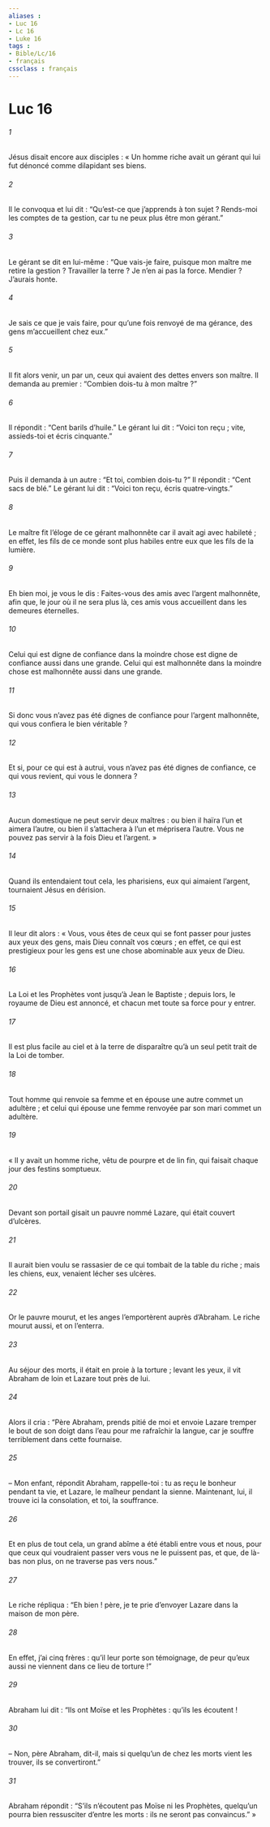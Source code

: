 ```yaml
---
aliases : 
- Luc 16
- Lc 16
- Luke 16
tags : 
- Bible/Lc/16
- français
cssclass : français
---
```


# Luc 16

###### 1
Jésus disait encore aux disciples : « Un homme riche avait un gérant qui lui fut dénoncé comme dilapidant ses biens.
###### 2
Il le convoqua et lui dit : “Qu’est-ce que j’apprends à ton sujet ? Rends-moi les comptes de ta gestion, car tu ne peux plus être mon gérant.”
###### 3
Le gérant se dit en lui-même : “Que vais-je faire, puisque mon maître me retire la gestion ? Travailler la terre ? Je n’en ai pas la force. Mendier ? J’aurais honte.
###### 4
Je sais ce que je vais faire, pour qu’une fois renvoyé de ma gérance, des gens m’accueillent chez eux.”
###### 5
Il fit alors venir, un par un, ceux qui avaient des dettes envers son maître. Il demanda au premier : “Combien dois-tu à mon maître ?”
###### 6
Il répondit : “Cent barils d’huile.” Le gérant lui dit : “Voici ton reçu ; vite, assieds-toi et écris cinquante.”
###### 7
Puis il demanda à un autre : “Et toi, combien dois-tu ?” Il répondit : “Cent sacs de blé.” Le gérant lui dit : “Voici ton reçu, écris quatre-vingts.”
###### 8
Le maître fit l’éloge de ce gérant malhonnête car il avait agi avec habileté ; en effet, les fils de ce monde sont plus habiles entre eux que les fils de la lumière.
###### 9
Eh bien moi, je vous le dis : Faites-vous des amis avec l’argent malhonnête, afin que, le jour où il ne sera plus là, ces amis vous accueillent dans les demeures éternelles.
###### 10
Celui qui est digne de confiance dans la moindre chose est digne de confiance aussi dans une grande. Celui qui est malhonnête dans la moindre chose est malhonnête aussi dans une grande.
###### 11
Si donc vous n’avez pas été dignes de confiance pour l’argent malhonnête, qui vous confiera le bien véritable ?
###### 12
Et si, pour ce qui est à autrui, vous n’avez pas été dignes de confiance, ce qui vous revient, qui vous le donnera ?
###### 13
Aucun domestique ne peut servir deux maîtres : ou bien il haïra l’un et aimera l’autre, ou bien il s’attachera à l’un et méprisera l’autre. Vous ne pouvez pas servir à la fois Dieu et l’argent. »
###### 14
Quand ils entendaient tout cela, les pharisiens, eux qui aimaient l’argent, tournaient Jésus en dérision.
###### 15
Il leur dit alors : « Vous, vous êtes de ceux qui se font passer pour justes aux yeux des gens, mais Dieu connaît vos cœurs ; en effet, ce qui est prestigieux pour les gens est une chose abominable aux yeux de Dieu.
###### 16
La Loi et les Prophètes vont jusqu’à Jean le Baptiste ; depuis lors, le royaume de Dieu est annoncé, et chacun met toute sa force pour y entrer.
###### 17
Il est plus facile au ciel et à la terre de disparaître qu’à un seul petit trait de la Loi de tomber.
###### 18
Tout homme qui renvoie sa femme et en épouse une autre commet un adultère ; et celui qui épouse une femme renvoyée par son mari commet un adultère.
###### 19
« Il y avait un homme riche, vêtu de pourpre et de lin fin, qui faisait chaque jour des festins somptueux.
###### 20
Devant son portail gisait un pauvre nommé Lazare, qui était couvert d’ulcères.
###### 21
Il aurait bien voulu se rassasier de ce qui tombait de la table du riche ; mais les chiens, eux, venaient lécher ses ulcères.
###### 22
Or le pauvre mourut, et les anges l’emportèrent auprès d’Abraham. Le riche mourut aussi, et on l’enterra.
###### 23
Au séjour des morts, il était en proie à la torture ; levant les yeux, il vit Abraham de loin et Lazare tout près de lui.
###### 24
Alors il cria : “Père Abraham, prends pitié de moi et envoie Lazare tremper le bout de son doigt dans l’eau pour me rafraîchir la langue, car je souffre terriblement dans cette fournaise.
###### 25
– Mon enfant, répondit Abraham, rappelle-toi : tu as reçu le bonheur pendant ta vie, et Lazare, le malheur pendant la sienne. Maintenant, lui, il trouve ici la consolation, et toi, la souffrance.
###### 26
Et en plus de tout cela, un grand abîme a été établi entre vous et nous, pour que ceux qui voudraient passer vers vous ne le puissent pas, et que, de là-bas non plus, on ne traverse pas vers nous.”
###### 27
Le riche répliqua : “Eh bien ! père, je te prie d’envoyer Lazare dans la maison de mon père.
###### 28
En effet, j’ai cinq frères : qu’il leur porte son témoignage, de peur qu’eux aussi ne viennent dans ce lieu de torture !”
###### 29
Abraham lui dit : “Ils ont Moïse et les Prophètes : qu’ils les écoutent !
###### 30
– Non, père Abraham, dit-il, mais si quelqu’un de chez les morts vient les trouver, ils se convertiront.”
###### 31
Abraham répondit : “S’ils n’écoutent pas Moïse ni les Prophètes, quelqu’un pourra bien ressusciter d’entre les morts : ils ne seront pas convaincus.” »

